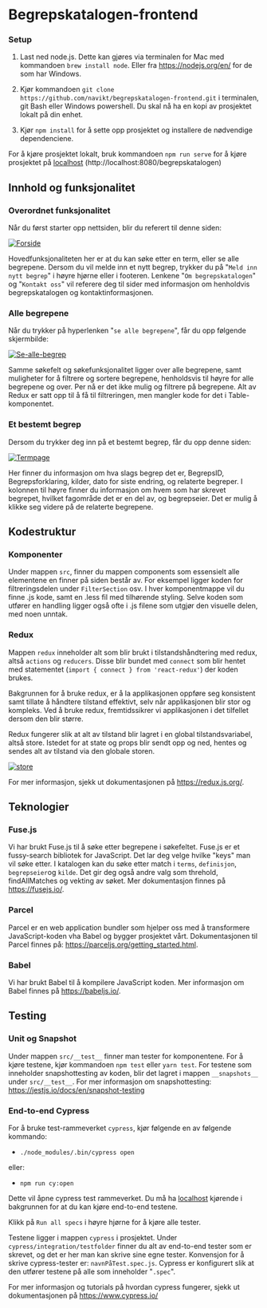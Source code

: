 # Begrepskatalogen-frontend

### Setup
1. Last ned node.js. Dette kan gjøres via terminalen for Mac med kommandoen `brew install node`. Eller fra https://nodejs.org/en/ for de som har Windows.

2. Kjør kommandoen `git clone https://github.com/navikt/begrepskatalogen-frontend.git` i terminalen, git Bash eller Windows powershell. Du skal nå ha en kopi av prosjektet lokalt på  din enhet.

3. Kjør `npm install` for å sette opp prosjektet og installere de nødvendige dependenciene.

For å kjøre prosjektet lokalt, bruk kommandoen `npm run serve` for å kjøre prosjektet på [localhost](http://localhost:8080/begrepskatalogen) (http://localhost:8080/begrepskatalogen)




## Innhold og funksjonalitet

### Overordnet funksjonalitet

Når du først starter opp nettsiden, blir du referert til denne siden: 

<a href="https://ibb.co/8Py1TCw"><img src="https://i.ibb.co/SVkFWjg/Forside.png" alt="Forside" border="0"></a>

Hovedfunksjonaliteten her er at du kan søke etter en term, eller se alle begrepene. Dersom du vil melde inn et nytt begrep, trykker du på "`Meld inn nytt begrep`" i høyre hjørne eller i footeren. Lenkene "`Om begrepskatalogen`" og "`Kontakt oss`" vil referere deg til sider med informasjon om henholdvis begrepskatalogen og kontaktinformasjonen.

### Alle begrepene

Når du trykker på hyperlenken "`se alle begrepene`", får du opp følgende skjermbilde:

<a href="https://ibb.co/gVbbP6q"><img src="https://i.ibb.co/ZmRRYN4/Se-alle-begrep.png" alt="Se-alle-begrep" border="0"></a>

Samme søkefelt og søkefunksjonalitet ligger over alle begrepene, samt muligheter for å filtrere og sortere begrepene, henholdsvis til høyre for alle begrepene og over. Per nå er det ikke mulig og filtrere på begrepene. Alt av Redux er satt opp til å få til filtreringen, men mangler kode for det i Table-komponentet.

### Et bestemt begrep

Dersom du trykker deg inn på et bestemt begrep, får du opp denne siden:

<a href="https://ibb.co/GR0TW4n"><img src="https://i.ibb.co/rHmsxRF/Termpage.png" alt="Termpage" border="0"></a>

Her finner du informasjon om hva slags begrep det er, BegrepsID, Begrepsforklaring, kilder, dato for siste endring, og relaterte begreper. I kolonnen til høyre finner du informasjon om hvem som har skrevet begrepet, hvilket fagområde det er en del av, og begrepseier. Det er mulig å klikke seg videre på de relaterte begrepene.


## Kodestruktur

### Komponenter

Under mappen `src`, finner du mappen components som essensielt alle elementene en finner på siden består av. For eksempel ligger koden for filtreringsdelen under `FilterSection` osv. I hver komponentmappe vil du finne .js kode, samt en .less fil med tilhørende styling. Selve koden som utfører en handling ligger også ofte i .js filene som utgjør den visuelle delen, med noen unntak.

### Redux

Mappen `redux` inneholder alt som blir brukt i tilstandshåndtering med redux, altså `actions` og `reducers`. Disse blir bundet med `connect` som blir hentet med statementet (`import { connect } from 'react-redux'`) der koden brukes. 

Bakgrunnen for å bruke redux, er å la applikasjonen oppføre seg konsistent samt tillate å håndtere tilstand effektivt, selv når applikasjonen blir stor og kompleks. Ved å bruke redux, fremtidssikrer vi applikasjonen i det tilfellet dersom den blir større.

Redux fungerer slik at alt av tilstand blir lagret i en global tilstandsvariabel, altså store. Istedet for at state og props blir sendt opp og ned, hentes og sendes alt av tilstand via den globale storen.


<a href="https://ibb.co/yBdn4Px"><img src="https://i.ibb.co/7NjJkC0/store.png" alt="store" border="0"></a>

For mer informasjon, sjekk ut dokumentasjonen på https://redux.js.org/.

## Teknologier
### Fuse.js
Vi har brukt Fuse.js til å søke etter begrepene i søkefeltet. Fuse.js er et fussy-search bibliotek for JavaScript. Det lar deg velge hvilke "keys" man vil søke etter. I katalogen kan du søke etter match i `terms`, `definisjon`, `begrepseier`og `kilde`. Det gir deg også andre valg som threhold, findAllMatches og vekting av søket. Mer dokumentasjon finnes på https://fusejs.io/.

### Parcel
Parcel er en web application bundler som hjelper oss med å transformere JavaScript-koden vha Babel og bygger prosjektet vårt. Dokumentasjonen til Parcel finnes på: https://parceljs.org/getting_started.html. 

### Babel
Vi har brukt Babel til å kompilere JavaScript koden. Mer informasjon om Babel finnes på https://babeljs.io/.

## Testing

### Unit og Snapshot

Under mappen `src/__test__` finner man tester for komponentene. For å kjøre testene, kjør kommandoen `npm test` eller `yarn test`. For testene som inneholder snapshottesting av koden, blir det lagret i mappen  `__snapshots__` under `src/__test__`. For mer informasjon om snapshottesting: https://jestjs.io/docs/en/snapshot-testing


### End-to-end Cypress

For å bruke test-rammeverket `cypress`, kjør følgende en av følgende kommando: 
* `./node_modules/.bin/cypress open`

eller:
* `npm run cy:open` 
  
Dette vil åpne cypress test rammeverket. Du må ha [localhost](http://localhost:8080/begrepskatalogen) kjørende i bakgrunnen for at du kan kjøre end-to-end testene.

Klikk på `Run all specs` i høyre hjørne for å kjøre alle tester.

Testene ligger i mappen `cypress` i prosjektet. Under `cypress/integration/testfolder` finner du alt av end-to-end tester som er skrevet, og det er her man kan skrive sine egne tester. Konvensjon for å skrive cypress-tester er: `navnPåTest.spec.js`. Cypress er konfigurert slik at den utfører testene på alle som inneholder "`.spec`". 

For mer informasjon og tutorials på hvordan cypress fungerer, sjekk ut dokumentasjonen på https://www.cypress.io/


